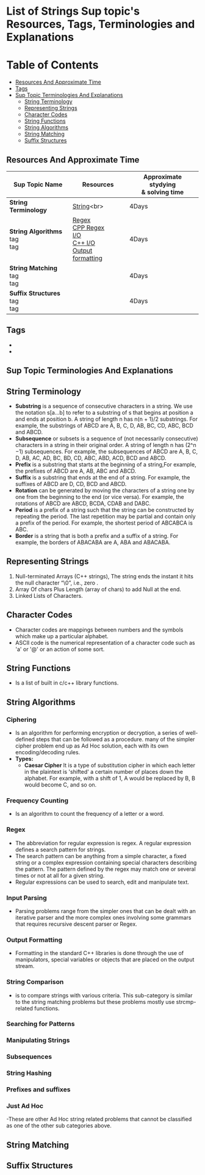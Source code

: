 # List of Strings Sup topic's Resources, Tags, Terminologies and Explanations 

Table of Contents
================= 

- [Resources And Approximate Time](#resources-and-approximate-time)
- [Tags](#tags)
- [Sup Topic Terminologies And Explanations](#sup-topic-terminologies-and-explanations)
  * [String Terminology](#string-terminology)
  * [Representing Strings](#representing-strings)
  * [Character Codes](#character-codes)
  * [String Functions](#string-functions) 
  * [String Algorithms](#string-algorithms) 
  * [String Matching](#string-matching)
  * [Suffix Structures](#suffix-structures)	
   
   

## Resources And Approximate Time

Sup Topic Name   | Resources   | Approximate stydying <br> & solving time
-------------| -------------   |-------------   
**String Terminology** |[String](https://en.wikipedia.org/wiki/String_(computer_science))<br> | 4Days
**String Algorithms**<br>tag<br>tag <br> |[Regex](http://www.vogella.com/tutorials/JavaRegularExpressions/article.html)<br>[CPP Regex](http://www.cplusplus.com/reference/regex/)<br>[I/O](http://www.augustcouncil.com/~tgibson/tutorial/iotips.html)<br>[C++ I/O](https://marcoarena.wordpress.com/2016/03/13/cpp-competitive-programming-io/)<br>[Output formatting](http://faculty.cs.niu.edu/~mcmahon/CS241/c241man/node83.html) | 4Days
**String Matching**<br>tag<br>tag <br> |[]()<br>[]()<br> | 4Days
**Suffix Structures**<br>tag<br>tag <br> |[]()<br>[]()<br> | 4Days

## Tags
-
-

## Sup Topic Terminologies And Explanations
## String Terminology
- **Substring** is a sequence of consecutive characters in a string. We use the notation s[a...b] to refer to a substring of s that begins at position a and ends at position b. A string of length n has n(n + 1)/2 substrings. For example, the substrings of ABCD are A, B, C, D, AB, BC, CD, ABC, BCD and ABCD.
- **Subsequence** or subsets is a sequence of (not necessarily consecutive) characters in a string in their original order. A string of length n has (2^n −1) subsequences. For example, the subsequences of ABCD are A, B, C, D, AB, AC, AD, BC, BD, CD, ABC, ABD, ACD, BCD and ABCD.
- **Prefix** is a substring that starts at the beginning of a string,For example, the prefixes of ABCD are A, AB, ABC and ABCD.
- **Suffix** is a substring that ends at the end of a string. For example, the suffixes of ABCD are D, CD, BCD and ABCD.
- **Rotation** can be generated by moving the characters of a string one by one from the beginning to the end (or vice versa). For example, the rotations of ABCD are ABCD, BCDA, CDAB and DABC.
- **Period** is a prefix of a string such that the string can be constructed by repeating the period. The last repetition may be partial and contain only a prefix of the period. For example, the shortest period of ABCABCA is ABC.
- **Border** is a string that is both a prefix and a suffix of a string. For example, the borders of ABACABA are A, ABA and ABACABA.
## Representing Strings
1. Null-terminated Arrays (C++ strings), The string ends the instant it hits the null character “\0”, i.e., zero .
2. Array Of chars Plus Length (array of chars) to add Null at the end.
3. Linked Lists of Characters.
## Character Codes
- Character codes are mappings between numbers and the symbols which make up a particular alphabet.
- ASCII code is the numerical representation of a character code such as 'a' or '@' or an action of some sort.
## String Functions
- Is a list of built in c/c++ library functions.
## String Algorithms
### Ciphering
- Is an algorithm for performing encryption or decryption, a series of well-defined steps that can be followed as a procedure. many of the simpler cipher problem end up as Ad Hoc solution, each with its own encoding/decoding rules.
- **Types:**
  *  **Caesar Cipher** It is a type of substitution cipher in which each letter in the plaintext is 'shifted' a certain number of places down the alphabet. For example, with a shift of 1, A would be replaced by B, B would become C, and so on.
### Frequency Counting
- Is an algorithm to count the frequency of a letter or a word.
### Regex	
- The abbreviation for regular expression is regex. A regular expression defines a search pattern for strings.  
- The search pattern can be anything from a simple character, a fixed string or a complex expression containing special characters describing the pattern. The pattern defined by the regex may match one or several times or not at all for a given string.
- Regular expressions can be used to search, edit and manipulate text.
### Input Parsing
- Parsing problems range from the simpler ones that can be dealt with an iterative parser and the more complex ones involving some grammars that requires recursive descent parser or Regex.
### Output Formatting
- Formatting in the standard C++ libraries is done through the use of manipulators, special variables or objects that are placed on the output stream.
### String Comparison
- is to compare strings with various criteria. This sub-category is similar to the string matching problems but these problems mostly use strcmp-related functions.
### Searching for Patterns
### Manipulating Strings
### Subsequences
### String Hashing
### Prefixes and suffixes
### Just Ad Hoc
-These are other Ad Hoc string related problems that cannot be classified as one of the
other sub categories above.
## String Matching
## Suffix Structures
